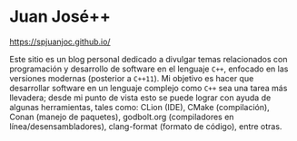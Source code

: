 # Juan José++

https://spjuanjoc.github.io/

Este sitio es un blog personal dedicado a divulgar temas
relacionados con programación y desarrollo de software en el lenguaje `C++`,
enfocado en las versiones modernas (posterior a `C++11`).
Mi objetivo es hacer que desarrollar software en un lenguaje complejo como `C++` sea una
tarea más llevadera; desde mi punto de vista esto se puede lograr
con ayuda de algunas herramientas, tales como:
CLion (IDE), CMake (compilación), Conan (manejo de paquetes), godbolt.org (compiladores en
línea/desensambladores), clang-format (formato de código), entre otras.
